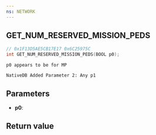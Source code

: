 ```yaml
---
ns: NETWORK
---
```

## GET_NUM_RESERVED_MISSION_PEDS

```c
// 0x1F13D5AE5CB17E17 0x6C25975C
int GET_NUM_RESERVED_MISSION_PEDS(BOOL p0);
```

```
p0 appears to be for MP  
```

```
NativeDB Added Parameter 2: Any p1
```

## Parameters
* **p0**: 

## Return value
